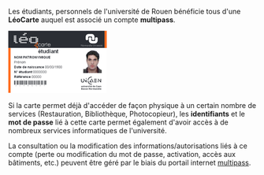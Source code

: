 Les étudiants, personnels de l'université de Rouen bénéficie tous d'une **LéoCarte** auquel est associé un compte **multipass**. 

![leocarte](/images/leocarte-min.png)

Si la carte permet déjà d'accéder de façon physique à un certain nombre de services (Restauration, Bibliothèque, Photocopieur), les **identifiants** et le **mot de passe** lié à cette carte permet également d'avoir accès à de nombreux services informatiques de l'université.

La consultation ou la modification des informations/autorisations liés à ce compte (perte ou modification du mot de passe, activation, accès aux bâtiments, etc.) peuvent être géré par le biais du portail internet [multipass](https://multipass.univ-rouen.fr/).